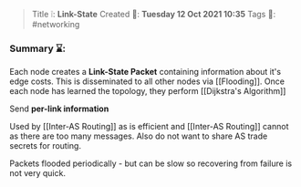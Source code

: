 > Title ❕: **Link-State**
> Created 📅: **Tuesday 12 Oct 2021 10:35**
  Tags 📎: #networking 

### Summary ⌛:
Each node creates a **Link-State Packet** containing information about it's edge costs. This is disseminated to all other nodes via [[Flooding]]. Once each node has learned the topology, they perform [[Dijkstra's Algorithm]]

Send **per-link information**

Used by [[Inter-AS Routing]] as is efficient and [[Inter-AS Routing]] cannot as there are too many messages. Also do not want to share AS trade secrets for routing.

Packets flooded periodically - but can be slow so recovering from failure is not very quick. 